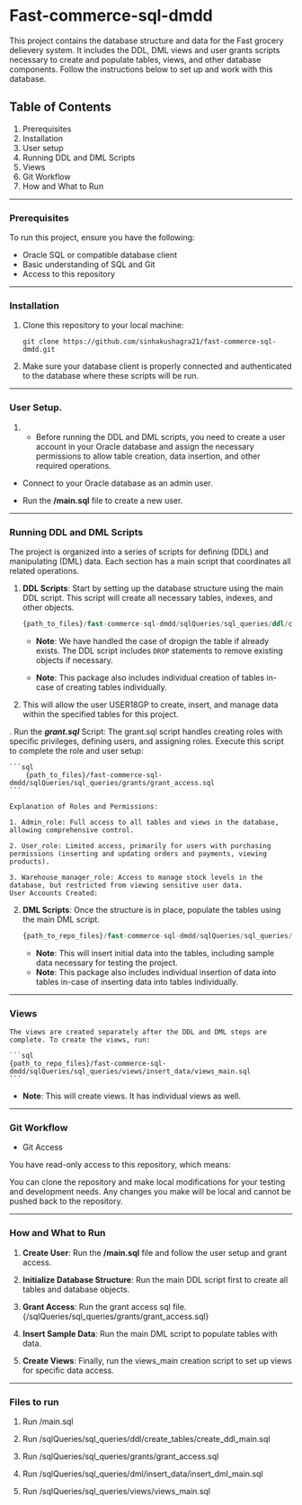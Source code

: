 # Fast-commerce-sql-dmdd

This project contains the database structure and data for the Fast grocery delievery system. It includes the DDL, DML views and user grants scripts necessary to create and populate tables, views, and other database components. Follow the instructions below to set up and work with this database.

## Table of Contents
1. Prerequisites
2. Installation
3. User setup
4. Running DDL and DML Scripts
5. Views
6. Git Workflow
7. How and What to Run

---

### Prerequisites

To run this project, ensure you have the following:
- Oracle SQL or compatible database client
- Basic understanding of SQL and Git
- Access to this repository

---

### Installation

1. Clone this repository to your local machine:
    ```
    git clone https://github.com/sinhakushagra21/fast-commerce-sql-dmdd.git
    ```

2. Make sure your database client is properly connected and authenticated to the database where these scripts will be run.

---

### User Setup.

1. - Before running the DDL and DML scripts, you need to create a user account in your Oracle database and assign the necessary     permissions to allow table creation, data insertion, and other required operations.

- Connect to your Oracle database as an admin user.

- Run the **/main.sql** file to create a new user.

---

### Running DDL and DML Scripts

The project is organized into a series of scripts for defining (DDL) and manipulating (DML) data. Each section has a main script that coordinates all related operations.

1. **DDL Scripts**: Start by setting up the database structure using the main DDL script. This script will create all necessary tables, indexes, and other objects.
   
    ```sql
    {path_to_files}/fast-commerce-sql-dmdd/sqlQueries/sql_queries/ddl/create_tables/create_ddl_main.sql
    ```

    - **Note**: We have handled the case of dropign the table if already exists. The DDL script includes `DROP` statements to remove existing objects if necessary.

    - **Note**: This package also includes individual creation of tables in-case of creating tables individually.

2. This will allow the user USER18GP to create, insert, and manage data within the specified tables for this project.

. Run the ***grant.sql*** Script:
The grant.sql script handles creating roles with specific privileges, defining users, and assigning roles. Execute this script to complete the role and user setup:

    ```sql
        {path_to_files}/fast-commerce-sql-dmdd/sqlQueries/sql_queries/grants/grant_access.sql
    ```

    Explanation of Roles and Permissions:

    1. Admin_role: Full access to all tables and views in the database, allowing comprehensive control.

    2. User_role: Limited access, primarily for users with purchasing permissions (inserting and updating orders and payments, viewing products).

    3. Warehouse_manager_role: Access to manage stock levels in the database, but restricted from viewing sensitive user data.
    User Accounts Created:



2. **DML Scripts**: Once the structure is in place, populate the tables using the main DML script.

    ```sql
    {path_to_repo_files}/fast-commerce-sql-dmdd/sqlQueries/sql_queries/dml/insert_data/insert_dml_main.sql
    ```

    - **Note**:  This will insert initial data into the tables, including sample data necessary for testing the project.
    - **Note**:  This package also includes individual insertion of data into tables in-case of inserting data into tables individually.

---

### Views

    The views are created separately after the DDL and DML steps are complete. To create the views, run:

    ```sql
    {path_to_repo_files}/fast-commerce-sql-dmdd/sqlQueries/sql_queries/views/insert_data/views_main.sql
    ```

- **Note**:  This will create views. It has individual views as well.

---

### Git Workflow

- Git Access

You have read-only access to this repository, which means:

You can clone the repository and make local modifications for your testing and development needs.
Any changes you make will be local and cannot be pushed back to the repository.

---

### How and What to Run

1. **Create User**: Run the **/main.sql** file and follow the user setup and grant access.

2. **Initialize Database Structure**: Run the main DDL script first to create all tables and database objects.

3. **Grant Access**: Run the grant access sql file. {/sqlQueries/sql_queries/grants/grant_access.sql}
   
4. **Insert Sample Data**: Run the main DML script to populate tables with data.

5. **Create Views**: Finally, run the views_main creation script to set up views for specific data access.

---

### Files to run

1. Run /main.sql

2. Run /sqlQueries/sql_queries/ddl/create_tables/create_ddl_main.sql

3. Run /sqlQueries/sql_queries/grants/grant_access.sql

4. Run /sqlQueries/sql_queries/dml/insert_data/insert_dml_main.sql

5. Run /sqlQueries/sql_queries/views/views_main.sql

